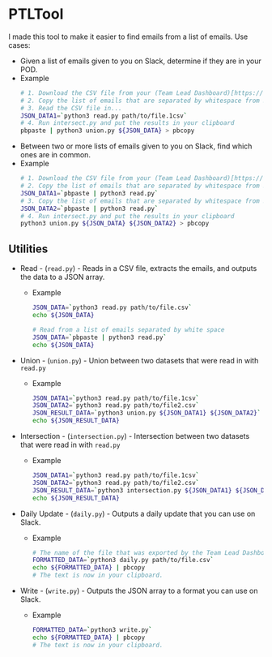 # PTLTool
I made this tool to make it easier to find emails from a list of emails.
Use cases:
* Given a list of emails given to you on Slack, determine if they are in your POD.
 * Example
   ``` bash
   # 1. Download the CSV file from your (Team Lead Dashboard)[https://canary.remotasks.com/en/remoadmin/expert-management]
   # 2. Copy the list of emails that are separated by whitespace from Slack
   # 3. Read the CSV file in...
   JSON_DATA1=`python3 read.py path/to/file.1csv`
   # 4. Run intersect.py and put the results in your clipboard
   pbpaste | python3 union.py ${JSON_DATA} > pbcopy
   ```
* Between two or more lists of emails given to you on Slack, find which ones are in common.
 * Example
   ``` bash
   # 1. Download the CSV file from your (Team Lead Dashboard)[https://canary.remotasks.com/en/remoadmin/expert-management]
   # 2. Copy the list of emails that are separated by whitespace from Slack
   JSON_DATA1=`pbpaste | python3 read.py`
   # 3. Copy the list of emails that are separated by whitespace from Slack
   JSON_DATA2=`pbpaste | python3 read.py`
   # 4. Run intersect.py and put the results in your clipboard
   python3 union.py ${JSON_DATA} ${JSON_DATA2} > pbcopy
   ```

## Utilities
* Read - (`read.py`) - Reads in a CSV file, extracts the emails, and outputs the data to a JSON array.
  * Example
    ``` bash
    JSON_DATA=`python3 read.py path/to/file.csv`
    echo ${JSON_DATA}

    # Read from a list of emails separated by white space
    JSON_DATA=`pbpaste | python3 read.py`
    echo ${JSON_DATA}
    ```
  
* Union - (`union.py`) - Union between two datasets that were read in with `read.py`
  * Example
    ``` bash
    JSON_DATA1=`python3 read.py path/to/file.1csv`
    JSON_DATA2=`python3 read.py path/to/file2.csv`
    JSON_RESULT_DATA=`python3 union.py ${JSON_DATA1} ${JSON_DATA2}`
    echo ${JSON_RESULT_DATA}
    ```
  
* Intersection - (`intersection.py`) - Intersection between two datasets that were read in with `read.py`
  * Example
    ``` bash
    JSON_DATA1=`python3 read.py path/to/file.1csv`
    JSON_DATA2=`python3 read.py path/to/file2.csv`
    JSON_RESULT_DATA=`python3 intersection.py ${JSON_DATA1} ${JSON_DATA2}`
    echo ${JSON_RESULT_DATA}
    ```
  
* Daily Update - (`daily.py`) - Outputs a daily update that you can use on Slack.
  * Example
    ``` bash
    # The name of the file that was exported by the Team Lead Dashboard     
    FORMATTED_DATA=`python3 daily.py path/to/file.csv`
    echo ${FORMATTED_DATA} | pbcopy
    # The text is now in your clipboard.
    ```
* Write - (`write.py`) - Outputs the JSON array to a format you can use on Slack.
  * Example
    ``` bash
    FORMATTED_DATA=`python3 write.py`
    echo ${FORMATTED_DATA} | pbcopy
    # The text is now in your clipboard.
    ```
